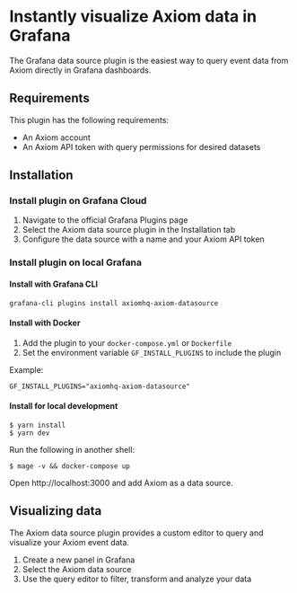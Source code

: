 # Instantly visualize Axiom data in Grafana

The Grafana data source plugin is the easiest way to query event data from Axiom directly in Grafana dashboards.

## Requirements

This plugin has the following requirements:

- An Axiom account
- An Axiom API token with query permissions for desired datasets

## Installation

### Install plugin on Grafana Cloud

1. Navigate to the official Grafana Plugins page
2. Select the Axiom data source plugin in the Installation tab
3. Configure the data source with a name and your Axiom API token

### Install plugin on local Grafana

#### Install with Grafana CLI

```
grafana-cli plugins install axiomhq-axiom-datasource
```

#### Install with Docker

1. Add the plugin to your `docker-compose.yml` or `Dockerfile`
2. Set the environment variable `GF_INSTALL_PLUGINS` to include the plugin

Example:

```
GF_INSTALL_PLUGINS="axiomhq-axiom-datasource"
```

#### Install for local development

```shell
$ yarn install
$ yarn dev
```

Run the following in another shell:

```shell
$ mage -v && docker-compose up
```

Open http://localhost:3000 and add Axiom as a data source.

## Visualizing data

The Axiom data source plugin provides a custom editor to query and visualize your Axiom event data.

1. Create a new panel in Grafana
2. Select the Axiom data source
3. Use the query editor to filter, transform and analyze your data
